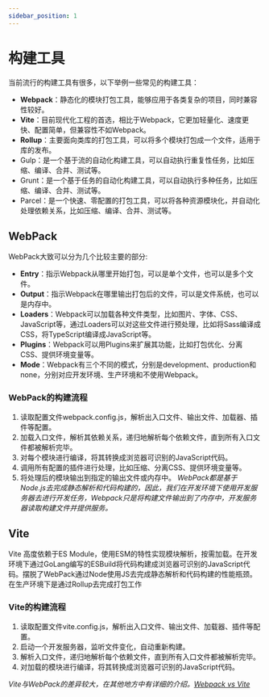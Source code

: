 ```yaml
---
sidebar_position: 1
---
```


# 构建工具

当前流行的构建工具有很多，以下举例一些常见的构建工具：
- **Webpack**：静态化的模块打包工具，能够应用于各类复杂的项目，同时兼容性较好。
- **Vite**：目前现代化工程的首选，相比于Webpack，它更加轻量化、速度更快、配置简单，但兼容性不如Webpack。
- **Rollup**：主要面向类库的打包工具，可以将多个模块打包成一个文件，适用于库的发布。
- Gulp：是一个基于流的自动化构建工具，可以自动执行重复性任务，比如压缩、编译、合并、测试等。
- Grunt：是一个基于任务的自动化构建工具，可以自动执行多种任务，比如压缩、编译、合并、测试等。
- Parcel：是一个快速、零配置的打包工具，可以将各种资源模块化，并自动化处理依赖关系，比如压缩、编译、合并、测试等。

## WebPack
WebPack大致可以分为几个比较主要的部分:
- **Entry**：指示Webpack从哪里开始打包，可以是单个文件，也可以是多个文件。
- **Output**：指示Webpack在哪里输出打包后的文件，可以是文件系统，也可以是内存中。
- **Loaders**：Webpack可以加载各种文件类型，比如图片、字体、CSS、JavaScript等，通过Loaders可以对这些文件进行预处理，比如将Sass编译成CSS，将TypeScript编译成JavaScript等。
- **Plugins**：Webpack可以用Plugins来扩展其功能，比如打包优化、分离CSS、提供环境变量等。
- **Mode**：Webpack有三个不同的模式，分别是development、production和none，分别对应开发环境、生产环境和不使用Webpack。

### WebPack的构建流程
1. 读取配置文件webpack.config.js，解析出入口文件、输出文件、加载器、插件等配置。
2. 加载入口文件，解析其依赖关系，递归地解析每个依赖文件，直到所有入口文件都被解析完毕。
3. 对每个模块进行编译，将其转换成浏览器可识别的JavaScript代码。
4. 调用所有配置的插件进行处理，比如压缩、分离CSS、提供环境变量等。
5. 将处理后的模块输出到指定的输出文件或内存中。
*WebPack都是基于Node.js去完成静态解析和代码构建的，因此，我们在开发环境下使用开发服务器去进行开发任务，Webpack只是将构建文件输出到了内存中，开发服务器读取构建文件并提供服务。*

## Vite
Vite 高度依赖于ES Module，使用ESM的特性实现模块解析，按需加载。在开发环境下通过GoLang编写的ESBuild将代码构建成浏览器可识别的JavaScript代码。摆脱了WebPack通过Node使用JS去完成静态解析和代码构建的性能瓶颈。在生产环境下是通过Rollup去完成打包工作
### Vite的构建流程
1. 读取配置文件vite.config.js，解析出入口文件、输出文件、加载器、插件等配置。
2. 启动一个开发服务器，监听文件变化，自动重新构建。
3. 解析入口文件，递归地解析每个依赖文件，直到所有入口文件都被解析完毕。
4. 对加载的模块进行编译，将其转换成浏览器可识别的JavaScript代码。

*Vite与WebPack的差异较大，在其他地方中有详细的介绍。[Webpack vs Vite](/blog/2024/10/4/Webpack_Vite)*